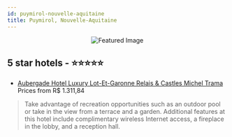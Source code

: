 ```yaml
---
id: puymirol-nouvelle-aquitaine
title: Puymirol, Nouvelle-Aquitaine
---
```


<center><img src="https://i.travelapi.com/hotels/29000000/28940000/28938100/28938026/7eb9e406_z.jpg" alt="Featured Image" /></center>


##  5 star hotels - ⭐️⭐️⭐️⭐️⭐️

-    [Aubergade Hotel Luxury Lot-Et-Garonne Relais & Castles Michel Trama](https://us.hurb.com/hotels/puymirol/aubergade-hotel-luxury-lot-et-garonne-relais-castles-michel-trama-JNP-JP350541?cmp=18055) Prices from R$ 1.311,84
   > Take advantage of recreation opportunities such as an outdoor pool or take in the view from a terrace and a garden. Additional features at this hotel include complimentary wireless Internet access, a fireplace in the lobby, and a reception hall.
